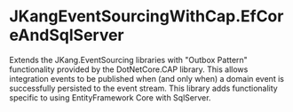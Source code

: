 # JKangEventSourcingWithCap.EfCoreAndSqlServer
 Extends the JKang.EventSourcing libraries with "Outbox Pattern" functionality provided by the DotNetCore.CAP library. This allows integration events to be published when (and only when) a domain event is successfully persisted to the event stream. This library adds functionality specific to using EntityFramework Core with SqlServer.

